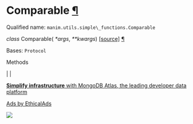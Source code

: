 # Comparable [¶](https://docs.manim.community/en/stable/reference/manim.utils.simple_functions.Comparable.html\#comparable "Link to this heading")

Qualified name: `manim.utils.simple\_functions.Comparable`

_class_ Comparable( _\*args_, _\*\*kwargs_) [\[source\]](https://docs.manim.community/en/stable/_modules/manim/utils/simple_functions.html#Comparable) [¶](https://docs.manim.community/en/stable/reference/manim.utils.simple_functions.Comparable.html#manim.utils.simple_functions.Comparable "Link to this definition")

Bases: `Protocol`

Methods

|
|

[**Simplify infrastructure** with MongoDB Atlas, the leading developer data platform](https://server.ethicalads.io/proxy/click/8268/019600e8-6ae1-71b1-af59-bd2e80ad8e73/)

[Ads by EthicalAds](https://www.ethicalads.io/advertisers/?ref=ea-text)

![](https://server.ethicalads.io/proxy/view/8268/019600e8-6ae1-71b1-af59-bd2e80ad8e73/)